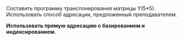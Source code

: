 Составить программу транспонирования матрицы Y(5*5). 
Использовать способ адресации, предложенный преподавателем.

**Использовать прямую адресацию с базированием и индексированием.**
